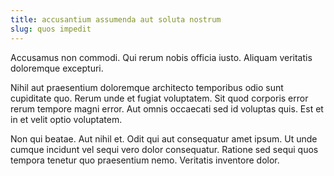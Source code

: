 ```yaml
---
title: accusantium assumenda aut soluta nostrum
slug: quos impedit
---
```


Accusamus non commodi. Qui rerum nobis officia iusto. Aliquam veritatis doloremque excepturi.

Nihil aut praesentium doloremque architecto temporibus odio sunt cupiditate quo. Rerum unde et fugiat voluptatem. Sit quod corporis error rerum tempore magni error. Aut omnis occaecati sed id voluptas quis. Est et in et velit optio voluptatem.

Non qui beatae. Aut nihil et. Odit qui aut consequatur amet ipsum. Ut unde cumque incidunt vel sequi vero dolor consequatur. Ratione sed sequi quos tempora tenetur quo praesentium nemo. Veritatis inventore dolor.
